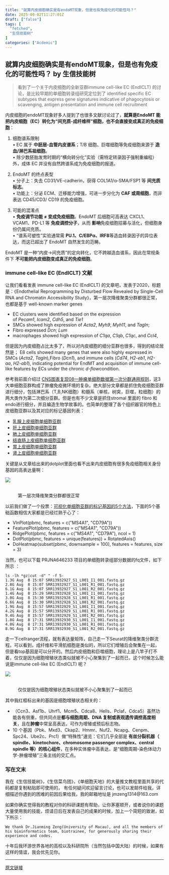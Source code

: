 ```yaml
---
title: "就算内皮细胞确实是有endoMT现象，但是也有免疫化的可能性吗？"
date: 2025-09-02T11:27:01Z
draft: ["false"]
tags: [
  "fetched",
  "生信技能树"
]
categories: ["Acdemic"]
---
```

就算内皮细胞确实是有endoMT现象，但是也有免疫化的可能性吗？ by 生信技能树
------
<div><section data-tool="mdnice编辑器" data-website="https://www.mdnice.com" data-pm-slice="0 0 []"><blockquote><p><span leaf="">看到了一个关于内皮细胞的全新亚群immune cell-like EC (EndICLT) 的讨论，是比较早期的单细胞转录组研究定位到了 identified specific EC subtypes that express gene signatures indicative of phagocytosis or scavenging, antigen presentation and immune cell recruitment</span></p></blockquote><p data-tool="mdnice编辑器"><span leaf="">内皮细胞的endoMT现象好多人提到了也很多文献讨论过了，</span><strong><span leaf="">就算是EndoMT 能把内皮细胞（EC）转化为“间充质-成纤维样”细胞，也不会直接变成真正的免疫细胞</span></strong><span leaf="">：</span></p><ol><li><section><p><span leaf="">细胞谱系限制</span><br><span leaf="">• EC 属于 </span><strong><span leaf="">中胚层-血管内皮谱系</span></strong><span leaf="">；T/B 细胞、巨噬细胞等免疫细胞来源于 </span><strong><span leaf="">造血/淋巴系祖细胞</span></strong><span leaf="">。</span><br><span leaf="">• 除少数胚胎发育时期的“横向转分化”实验（需特定转录因子强制重编程）外，成体 EC 并没有自然跨谱系成为免疫细胞的报道。</span></p></section></li><li><section><p><span leaf="">EndoMT 的终点表型</span><br><span leaf="">• 分子上：失去 CD31/VE-cadherin，获得 COL1A1/α-SMA/FSP1 等 </span><strong><span leaf="">间充质标志</span></strong><span leaf="">。</span><br><span leaf="">• 功能上：分泌 ECM、迁移能力增强，可进一步分化为 </span><strong><span leaf="">CAF 或周细胞</span></strong><span leaf="">，而非表达 CD45/CD3/ CD19 的免疫细胞。</span></p></section></li><li><section><p><span leaf="">可能的混淆点</span><br><span leaf="">• </span><strong><span leaf="">免疫调节功能 ≠ 变成免疫细胞</span></strong><span leaf="">。EndoMT 后细胞可高表达 CXCL1、VCAM1、PD-L1 等 </span><strong><span leaf="">免疫调控分子</span></strong><span leaf="">，从而 </span><strong><span leaf="">影响</span></strong><span leaf="">免疫细胞招募与活化，但细胞身份仍属间充质。</span><br><span leaf="">• “谱系可塑性”实验通常需 </span><strong><span leaf="">PU.1、C/EBPα、IRF8</span></strong><span leaf="">等造血转录因子的异位表达，而这已超出了 EndoMT 自然发生的范畴。</span></p></section></li></ol><p data-tool="mdnice编辑器"><span leaf="">EndoMT 是一种“内皮→间充质”的定向转化，它不跨越造血谱系，因此在常规条件下 </span><strong><span leaf="">不可能把内皮细胞变成真正的免疫细胞</span></strong><span leaf="">。</span></p><h3 data-tool="mdnice编辑器"><span><span leaf="">immune cell-like EC (EndICLT) 文献</span></span></h3><p data-tool="mdnice编辑器"><span leaf="">让我们看看发表 immune cell-like EC (EndICLT) 的文章吧，发表于2020，标题是：《Endothelial Reprogramming by Disturbed Flow Revealed by Single-Cell RNA and Chromatin Accessibility Study》，第一层次降维聚类分群都很正常，也都是基于 well-known marker genes</span></p><ul><li><section><span leaf="">EC clusters were identified based on the expression of </span><em><span leaf="">Pecam1</span></em><span leaf="">, </span><em><span leaf="">Icam2</span></em><span leaf="">, </span><em><span leaf="">Cdh5</span></em><span leaf="">, and </span><em><span leaf="">Tie1</span></em></section></li><li><section><span leaf="">SMCs showed high expression of </span><em><span leaf="">Acta2</span></em><span leaf="">, </span><em><span leaf="">Myh9</span></em><span leaf="">, </span><em><span leaf="">Myh11</span></em><span leaf="">, and </span><em><span leaf="">Tagln</span></em><span leaf="">;</span></section></li><li><section><span leaf="">Fibro expressed </span><em><span leaf="">Dcn</span></em><span leaf="">; </span><em><span leaf="">Lum</span></em></section></li><li><section><span leaf="">macrophages showed high expression of </span><em><span leaf="">C1qa</span></em><span leaf="">, </span><em><span leaf="">C1qb</span></em><span leaf="">, </span><em><span leaf="">C1qc</span></em><span leaf="">, and </span><em><span leaf="">Ccl4</span></em><span leaf="">,</span></section></li></ul><p data-tool="mdnice编辑器"><span leaf="">但是因为内皮细胞占比太多了，所以对内皮细胞的细分亚群也很多，得到的结论居然是； E8 cells showed many genes that were also highly expressed in SMCs (</span><em><span leaf="">Acta2</span></em><span leaf="">, </span><em><span leaf="">Tagln</span></em><span leaf="">)</span><em><span leaf="">,</span></em><span leaf="">Fibro (</span><em><span leaf="">Dcn1</span></em><span leaf="">), and immune cells (</span><em><span leaf="">Cd74</span></em><span leaf="">, </span><em><span leaf="">H2-eb1</span></em><span leaf="">, </span><em><span leaf="">H2-aa</span></em><span leaf="">, </span><em><span leaf="">H2-ab1</span></em><span leaf="">), indicating potential for EndMT and acquisition of immune cell-like features by ECs under the chronic </span><em><span leaf="">d-flow</span></em><span leaf="">condition.</span></p><p data-tool="mdnice编辑器"><span leaf="">参考我前面介绍过 <a target="_blank" href="https://mp.weixin.qq.com/s?__biz=MzI1Njk4ODE0MQ==&amp;mid=2247488940&amp;idx=1&amp;sn=1cc8a8a74715087939b9721c0881775d&amp;scene=21#wechat_redirect" textvalue="" linktype="text" data-linktype="2">CNS图表复现08—肿瘤单细胞数据第一次分群通用规则</a>，这3大单细胞亚群构成了肿瘤免疫微环境的复杂。绝大部分文章都是抓住免疫细胞亚群进行细分，包括淋巴系（T,B,NK细胞）和髓系（单核，树突，巨噬，粒细胞）的两大类作为第二次细分亚群。但是也有不少文章是抓住stromal 里面的 fibro 和endo进行细分，并且编造生物学故事的。也简单的整理了各个组织器官的特色上皮细胞亚群以及其对应的标记基因列表：</span></p><ul><li><section><span leaf=""><a target="_blank" href="https://mp.weixin.qq.com/s?__biz=MzI1Njk4ODE0MQ==&amp;mid=2247502849&amp;idx=1&amp;sn=07ab747e457553e8d9e05fea707a6333&amp;scene=21#wechat_redirect" textvalue="" linktype="text" data-linktype="2">乳腺上皮细胞单细胞亚群</a></span></section></li><li><section><span leaf=""><a target="_blank" href="https://mp.weixin.qq.com/s?__biz=MzI1Njk4ODE0MQ==&amp;mid=2247502865&amp;idx=1&amp;sn=2863c8d39c6d9dfa5fbf469a64bae99e&amp;scene=21#wechat_redirect" textvalue="" linktype="text" data-linktype="2">肝上皮细胞单细胞亚群</a></span></section></li><li><section><span leaf=""><a target="_blank" href="https://mp.weixin.qq.com/s?__biz=MzI1Njk4ODE0MQ==&amp;mid=2247502834&amp;idx=1&amp;sn=d9877dee08fbb9163705563fd2f299b0&amp;scene=21#wechat_redirect" textvalue="" linktype="text" data-linktype="2">肺上皮细胞单细胞亚群</a></span></section></li><li><section><span leaf=""><a target="_blank" href="https://mp.weixin.qq.com/s?__biz=MzI1Njk4ODE0MQ==&amp;mid=2247502811&amp;idx=1&amp;sn=f6fefa1eb82709769764d2166c2cc06e&amp;scene=21#wechat_redirect" textvalue="" linktype="text" data-linktype="2">结直肠上皮细胞单细胞亚群</a></span></section></li><li><section><span leaf=""><a target="_blank" href="https://mp.weixin.qq.com/s?__biz=MzI1Njk4ODE0MQ==&amp;mid=2247502771&amp;idx=1&amp;sn=deb517f058efe4f7d5f5eb8a37ad9241&amp;scene=21#wechat_redirect" textvalue="" linktype="text" data-linktype="2">胃上皮细胞单细胞亚群</a></span></section></li><li><section><span leaf=""><a target="_blank" href="https://mp.weixin.qq.com/s?__biz=MzI1Njk4ODE0MQ==&amp;mid=2247502753&amp;idx=1&amp;sn=fe2e05e8664a0d86bc8b6c549b4c652d&amp;scene=21#wechat_redirect" textvalue="" linktype="text" data-linktype="2">肾上皮细胞单细胞亚群</a></span></section></li></ul><p data-tool="mdnice编辑器"><span leaf="">关键是从文章给出来的dotplot里面也看不出来内皮细胞有很多免疫细胞相关身份基因的高表达量啊：</span></p><section nodeleaf=""><img data-imgfileid="100061744" data-s="300,640" data-src="https://mmbiz.qpic.cn/mmbiz_png/cZNhZQ6j4wzM9SwNxLxSoN7nH3khEfSwSzZvHXh7dYPaQZ6aumUfXribo98ukibr3fdTRLY3xySicZ2gMdwlUQaQQ/640?wx_fmt=png&amp;from=appmsg" data-type="png" type="block" src="https://mmbiz.qpic.cn/mmbiz_png/cZNhZQ6j4wzM9SwNxLxSoN7nH3khEfSwSzZvHXh7dYPaQZ6aumUfXribo98ukibr3fdTRLY3xySicZ2gMdwlUQaQQ/640?wx_fmt=png&amp;from=appmsg"></section><figure data-tool="mdnice编辑器"><span leaf=""><br></span><figcaption><span leaf="">第一层次降维聚类分群都很正常</span></figcaption></figure><p data-tool="mdnice编辑器"><span leaf="">以前我们做了一个投票：<a target="_blank" href="https://mp.weixin.qq.com/s?__biz=MzAxMDkxODM1Ng==&amp;mid=2247500816&amp;idx=1&amp;sn=25568540a54d63225def0804c05025f8&amp;scene=21#wechat_redirect" textvalue="" linktype="text" data-linktype="2">可视化单细胞亚群的标记基因的5个方法</a>，下面的5个基础函数相信大家都是已经烂熟于心了：</span></p><ul><li><section><span leaf="">VlnPlot(pbmc, features = c("MS4A1", "CD79A"))</span></section></li><li><section><span leaf="">FeaturePlot(pbmc, features = c("MS4A1", "CD79A"))</span></section></li><li><section><span leaf="">RidgePlot(pbmc, features = c("MS4A1", "CD79A"), ncol = 1)</span></section></li><li><section><span leaf="">DotPlot(pbmc, features = unique(features)) + RotatedAxis()</span></section></li><li><section><span leaf="">DoHeatmap(subset(pbmc, downsample = 100), features = features, size = 3)</span></section></li></ul><p data-tool="mdnice编辑器"><span leaf="">当然，也可以下载 PRJNA646233 项目的单细胞转录组部分数据的fq文件，如下所示 ：</span></p><pre data-tool="mdnice编辑器"><span data-cacheurl="" data-remoteid=""></span><code><span leaf="">ls -lh *gz|cut -d</span><span><span leaf="">" "</span></span><span leaf=""> -f 5-</span><br><span leaf="">1.3G Aug  8 15:07 SRR13932927_S1_L001_I1_001.fastq.gz</span><br><span leaf="">2.8G Aug  8 15:07 SRR13932927_S1_L001_R1_001.fastq.gz</span><br><span leaf="">6.1G Aug  8 15:07 SRR13932927_S1_L001_R2_001.fastq.gz</span><br><span leaf="">1.4G Aug  8 15:29 SRR13932928_S1_L001_I1_001.fastq.gz</span><br><span leaf="">3.0G Aug  8 15:30 SRR13932928_S1_L001_R1_001.fastq.gz</span><br><span leaf="">6.6G Aug  8 15:30 SRR13932928_S1_L001_R2_001.fastq.gz</span><br><span leaf="">1.9G Aug  8 15:57 SRR13932929_S1_L001_I1_001.fastq.gz</span><br><span leaf="">4.2G Aug  8 15:57 SRR13932929_S1_L001_R1_001.fastq.gz</span><br><span leaf="">9.4G Aug  8 15:57 SRR13932929_S1_L001_R2_001.fastq.gz</span><br><span leaf="">1.8G Aug  8 17:31 SRR13932930_S1_L001_I1_001.fastq.gz</span><br><span leaf="">4.0G Aug  8 17:31 SRR13932930_S1_L001_R1_001.fastq.gz</span><br><span leaf="">8.9G Aug  8 17:31 SRR13932930_S1_L001_R2_001.fastq.gz</span><br></code></pre><p data-tool="mdnice编辑器"><span leaf="">走一下cellranger流程，就有表达量矩阵，自己走一下Seurat的降维聚类分群流程。可以看到，成纤维和平滑肌细胞是类似的，所以它们增殖后会聚集在一起， 但是看top基因是可以分开的。然后内皮细胞和巨噬细胞，理论上是八竿子打不着，仅仅是因为细胞增殖状态类似就被不小心聚集到了一起而已，这个时候怎么能说是immune cell-like EC (EndICLT) 呢？</span></p><section nodeleaf=""><img data-imgfileid="100061743" data-s="300,640" data-src="https://mmbiz.qpic.cn/mmbiz_png/cZNhZQ6j4wzM9SwNxLxSoN7nH3khEfSwzTzlUed7HQXKuKbLYMz7LZlvlylNZGLv6URnsRzz0x2HGYp3zG84ibQ/640?wx_fmt=png&amp;from=appmsg" data-type="png" type="block" src="https://mmbiz.qpic.cn/mmbiz_png/cZNhZQ6j4wzM9SwNxLxSoN7nH3khEfSwzTzlUed7HQXKuKbLYMz7LZlvlylNZGLv6URnsRzz0x2HGYp3zG84ibQ/640?wx_fmt=png&amp;from=appmsg"></section><figure data-tool="mdnice编辑器"><span leaf=""><br></span><figcaption><span leaf="">仅仅是因为细胞增殖状态类似就被不小心聚集到了一起而已</span></figcaption></figure><p data-tool="mdnice编辑器"><span leaf="">其中我红框标出来的基因是细胞增殖状态相关的：</span></p><ul><li><section><span leaf="">（Ccn3、Asf1b、Uhrf1、Mcm5、Cdca8、Hells、Pclaf、Cdca5）虽然功能各有侧重，但共同点是</span><strong><span leaf="">都与细胞周期、DNA 复制或表观遗传调控高度相关</span></strong><span leaf="">，且在</span><strong><span leaf="">肿瘤</span></strong><span leaf="">中常呈高表达，可作为增殖或预后标志物。</span></section></li><li><section><span leaf="">10 个基因（Pbk、Mxd3、Ckap2、Hmmr、Nuf2、Ncapg、Cenpm、Spc24、Ube2c、Prc1）做“特殊性”速览：它们几乎全部是 </span><strong><span leaf="">有丝分裂机器（ spindle、kinetochore、chromosome passenger complex、central spindle 等）的核心组件</span></strong><span leaf="">，在多种实体瘤中高表达，是“细胞周期-染色体动力学-肿瘤增殖”三条主线的交汇点。</span></section></li></ul><h3 data-tool="mdnice编辑器"><span><span leaf="">写在文末</span></span></h3><p data-tool="mdnice编辑器"><span leaf="">我在《生信技能树》，《生信菜鸟团》，《单细胞天地》的大量推文教程里面共享的代码都是复制粘贴即可使用的， 有任何疑问欢迎留言讨论，也<span textstyle="">可以发邮件给我，详细描述你遇到的困难的前因后果给我，我的邮箱地址是 jmzeng1314@163.com</span></span></p><p data-tool="mdnice编辑器"><span leaf="">如果你确实觉得我的教程对你的科研课题有帮助，让你茅塞顿开，或者说你的课题大量使用我的技能，烦请日后在发表自己的成果的时候，加上一个简短的致谢，如下所示：</span></p><pre data-tool="mdnice编辑器"><span data-cacheurl="" data-remoteid=""></span><code><span leaf="">We thank Dr.Jianming Zeng(University of Macau), and all the members of his bioinformatics team, biotrainee, </span><span><span leaf="">for</span></span><span leaf=""> generously sharing their experience and codes.</span><br></code></pre><p data-tool="mdnice编辑器"><span leaf="">十年后我环游世界各地的高校以及科研院所（当然包括中国大陆）的时候，如果有这样的情谊，我会优先见你。</span></p></section><p><mp-style-type data-value="3"></mp-style-type></p></div>  
<hr>
<a href="https://mp.weixin.qq.com/s/1G1GWO563QtIoVnDKLF3Aw",target="_blank" rel="noopener noreferrer">原文链接</a>
